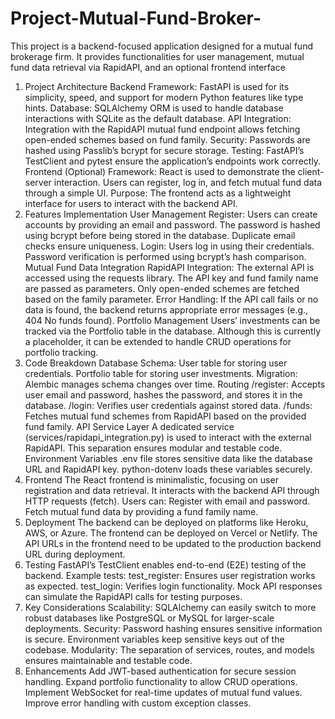 # Project-Mutual-Fund-Broker-
This project is a backend-focused application designed for a mutual fund brokerage firm. It provides functionalities for user management, mutual fund data retrieval via RapidAPI, and an optional frontend interface

1. Project Architecture
Backend
Framework: FastAPI is used for its simplicity, speed, and support for modern Python features like type hints.
Database: SQLAlchemy ORM is used to handle database interactions with SQLite as the default database.
API Integration: Integration with the RapidAPI mutual fund endpoint allows fetching open-ended schemes based on fund family.
Security: Passwords are hashed using Passlib’s bcrypt for secure storage.
Testing: FastAPI’s TestClient and pytest ensure the application’s endpoints work correctly.
Frontend (Optional)
Framework: React is used to demonstrate the client-server interaction. Users can register, log in, and fetch mutual fund data through a simple UI.
Purpose: The frontend acts as a lightweight interface for users to interact with the backend API.
2. Features Implementation
User Management
Register: Users can create accounts by providing an email and password.
The password is hashed using bcrypt before being stored in the database.
Duplicate email checks ensure uniqueness.
Login: Users log in using their credentials.
Password verification is performed using bcrypt’s hash comparison.
Mutual Fund Data Integration
RapidAPI Integration:
The external API is accessed using the requests library.
The API key and fund family name are passed as parameters.
Only open-ended schemes are fetched based on the family parameter.
Error Handling:
If the API call fails or no data is found, the backend returns appropriate error messages (e.g., 404 No funds found).
Portfolio Management
Users’ investments can be tracked via the Portfolio table in the database. Although this is currently a placeholder, it can be extended to handle CRUD operations for portfolio tracking.
3. Code Breakdown
Database
Schema:
User table for storing user credentials.
Portfolio table for storing user investments.
Migration: Alembic manages schema changes over time.
Routing
/register: Accepts user email and password, hashes the password, and stores it in the database.
/login: Verifies user credentials against stored data.
/funds: Fetches mutual fund schemes from RapidAPI based on the provided fund family.
API Service Layer
A dedicated service (services/rapidapi_integration.py) is used to interact with the external RapidAPI. This separation ensures modular and testable code.
Environment Variables
.env file stores sensitive data like the database URL and RapidAPI key.
python-dotenv loads these variables securely.
4. Frontend
The React frontend is minimalistic, focusing on user registration and data retrieval.
It interacts with the backend API through HTTP requests (fetch).
Users can:
Register with email and password.
Fetch mutual fund data by providing a fund family name.
5. Deployment
The backend can be deployed on platforms like Heroku, AWS, or Azure.
The frontend can be deployed on Vercel or Netlify.
The API URLs in the frontend need to be updated to the production backend URL during deployment.
6. Testing
FastAPI’s TestClient enables end-to-end (E2E) testing of the backend.
Example tests:
test_register: Ensures user registration works as expected.
test_login: Verifies login functionality.
Mock API responses can simulate the RapidAPI calls for testing purposes.
7. Key Considerations
Scalability: SQLAlchemy can easily switch to more robust databases like PostgreSQL or MySQL for larger-scale deployments.
Security:
Password hashing ensures sensitive information is secure.
Environment variables keep sensitive keys out of the codebase.
Modularity: The separation of services, routes, and models ensures maintainable and testable code.
8. Enhancements
Add JWT-based authentication for secure session handling.
Expand portfolio functionality to allow CRUD operations.
Implement WebSocket for real-time updates of mutual fund values.
Improve error handling with custom exception classes.
